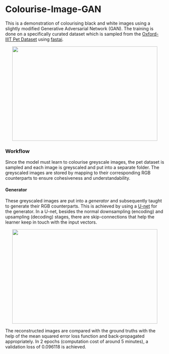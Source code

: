 # Colourise-Image-GAN
This is a demonstration of colourising black and white images using a slightly modified Generative Adversarial Network (GAN). The training is done on a specifically curated dataset which is sampled from the [Oxford-IIIT Pet Dataset](https://www.robots.ox.ac.uk/~vgg/data/pets/) using [fastai](https://github.com/fastai).
<p align="center">
  <img width="460" height="300" src="https://github.com/piyushmishra12/Colourise-Image-GAN/blob/master/Screenshot%202019-12-10%20at%208.53.18%20PM.png">
</p>

### Workflow
Since the model must learn to colourise greyscale images, the pet dataset is sampled and each image is greyscaled and put into a separate folder. The greyscaled images are stored by mapping to their corresponding RGB counterparts to ensure cohesiveness and understandability.

#### Generator
These greyscaled images are put into a *generator* and subsequently taught to generate their RGB counterparts. This is achieved by using a [U-net](https://link.springer.com/chapter/10.1007/978-3-319-24574-4_28) for the generator. In a U-net, besides the normal downsampling (encoding) and upsampling (decoding) stages, there are skip-connections that help the learner keep in touch with the input vectors. 

<p align="center">
  <img width="460" height="300" src="https://github.com/piyushmishra12/Colourise-Image-GAN/blob/master/unet.png">
</p>

The reconstructed images are compared with the ground truths with the help of the mean squared error loss function and back-propagated appropriately. In 2 epochs (computation cost of around 5 minutes), a validation loss of 0.096118 is achieved.
